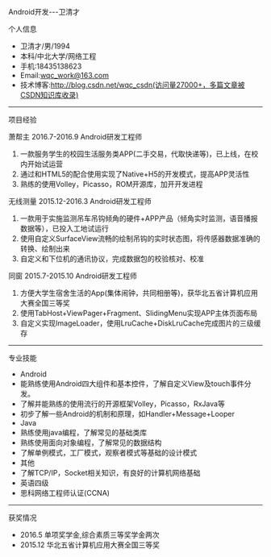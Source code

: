 Android开发---卫清才

个人信息

- 卫清才/男/1994
- 本科/中北大学/网络工程
- 手机:18435138623
- Email:wqc_work@163.com
- 技术博客:http://blog.csdn.net/wqc_csdn(访问量27000+，多篇文章被CSDN知识库收录)

---

项目经验

萧帮主 2016.7-2016.9 Android研发工程师

1. 一款服务学生的校园生活服务类APP(二手交易，代取快递等)，已上线，在校内开始试运营
2. 通过和HTML5的配合使用实现了Native+H5的开发模式，提高APP灵活性
3. 熟练的使用Volley，Picasso，ROM开源库，加开开发进程

无线测量 2015.12-2016.3 Android研发工程师

1. 一款用于实施监测吊车吊钩倾角的硬件+APP产品（倾角实时监测，语音播报数据等），已投入工地试运行
2. 使用自定义SurfaceView流畅的绘制吊钩的实时状态图，将传感器数据准确的转换、绘制出来
3. 自定义和下位机的通讯协议，完成数据包的校验核对、校准

同窗 2015.7-2015.10 Android研发工程师

1. 方便大学生宿舍生活的App(集体闹钟，共同相册等)，获华北五省计算机应用大赛全国三等奖
2. 使用TabHost+ViewPager+Fragment、SlidingMenu实现APP主体页面布局
3. 自定义实现ImageLoader，使用LruCache+DiskLruCache完成图片的三级缓存

---

专业技能

- Android
- 能熟练使用Android四大组件和基本控件，了解自定义View及touch事件分发。
- 了解并能熟练的使用流行的开源框架Volley，Picasso，RxJava等
- 初步了解一些Android的机制和原理，如Handler+Message+Looper
- Java
- 熟练使用java编程，了解常见的基础类库
- 熟练使用面向对象编程，了解常见的数据结构
- 了解单例模式，工厂模式，观察者模式等基础的设计模式
- 其他
- 了解TCP/IP，Socket相关知识，有良好的计算机网络基础
- 英语四级
- 思科网络工程师认证(CCNA)

---

获奖情况

- 2016.5 单项奖学金,综合素质三等奖学金两次
- 2015.12 华北五省计算机应用大赛全国三等奖

